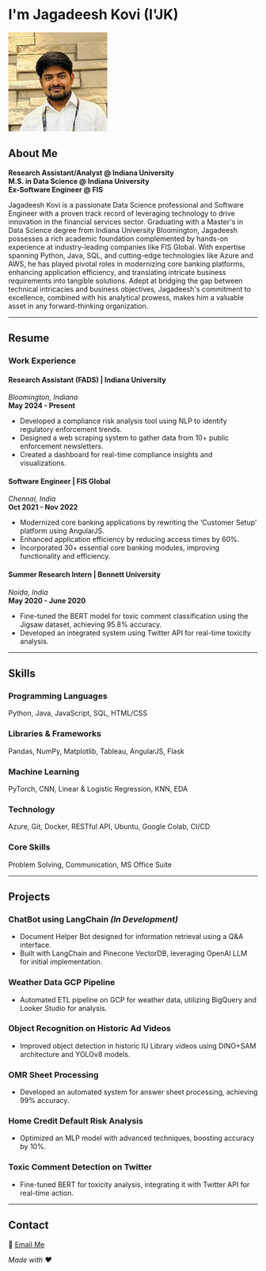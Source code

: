 # I'm Jagadeesh Kovi (I'JK)
![jaga.jpg](https://github.com/jagakovi/jagakovi.github.io/blob/main/jaga_200x200.jpg?raw=true)

## About Me
**Research Assistant/Analyst @ Indiana University**  
**M.S. in Data Science @ Indiana University**  
**Ex-Software Engineer @ FIS**  

Jagadeesh Kovi is a passionate Data Science professional and Software Engineer with a proven track record of leveraging technology to drive innovation in the financial services sector. Graduating with a Master's in Data Science degree from Indiana University Bloomington, Jagadeesh possesses a rich academic foundation complemented by hands-on experience at industry-leading companies like FIS Global. With expertise spanning Python, Java, SQL, and cutting-edge technologies like Azure and AWS, he has played pivotal roles in modernizing core banking platforms, enhancing application efficiency, and translating intricate business requirements into tangible solutions. Adept at bridging the gap between technical intricacies and business objectives, Jagadeesh's commitment to excellence, combined with his analytical prowess, makes him a valuable asset in any forward-thinking organization.

---

## Resume

### Work Experience

#### Research Assistant (FADS) | Indiana University  
*Bloomington, Indiana*  
**May 2024 - Present**  
- Developed a compliance risk analysis tool using NLP to identify regulatory enforcement trends.  
- Designed a web scraping system to gather data from 10+ public enforcement newsletters.  
- Created a dashboard for real-time compliance insights and visualizations.  

#### Software Engineer | FIS Global  
*Chennai, India*  
**Oct 2021 - Nov 2022**  
- Modernized core banking applications by rewriting the ‘Customer Setup’ platform using AngularJS.  
- Enhanced application efficiency by reducing access times by 60%.  
- Incorporated 30+ essential core banking modules, improving functionality and efficiency.  

#### Summer Research Intern | Bennett University  
*Noida, India*  
**May 2020 - June 2020**  
- Fine-tuned the BERT model for toxic comment classification using the Jigsaw dataset, achieving 95.8% accuracy.  
- Developed an integrated system using Twitter API for real-time toxicity analysis.

---

## Skills

### Programming Languages
Python, Java, JavaScript, SQL, HTML/CSS

### Libraries & Frameworks
Pandas, NumPy, Matplotlib, Tableau, AngularJS, Flask

### Machine Learning
PyTorch, CNN, Linear & Logistic Regression, KNN, EDA

### Technology
Azure, Git, Docker, RESTful API, Ubuntu, Google Colab, CI/CD

### Core Skills
Problem Solving, Communication, MS Office Suite

---

## Projects

### ChatBot using LangChain *(In Development)*  
- Document Helper Bot designed for information retrieval using a Q&A interface.  
- Built with LangChain and Pinecone VectorDB, leveraging OpenAI LLM for initial implementation.  

### Weather Data GCP Pipeline  
- Automated ETL pipeline on GCP for weather data, utilizing BigQuery and Looker Studio for analysis.  

### Object Recognition on Historic Ad Videos  
- Improved object detection in historic IU Library videos using DINO+SAM architecture and YOLOv8 models.  

### OMR Sheet Processing  
- Developed an automated system for answer sheet processing, achieving 99% accuracy.  

### Home Credit Default Risk Analysis  
- Optimized an MLP model with advanced techniques, boosting accuracy by 10%.  

### Toxic Comment Detection on Twitter  
- Fine-tuned BERT for toxicity analysis, integrating it with Twitter API for real-time action.  

---

## Contact
📧 [Email Me](mailto:jagakovi@gmail.com)  

*Made with ❤️*
